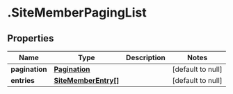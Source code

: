 # .SiteMemberPagingList

## Properties
Name | Type | Description | Notes
------------ | ------------- | ------------- | -------------
**pagination** | [**Pagination**](Pagination.md) |  | [default to null]
**entries** | [**SiteMemberEntry[]**](SiteMemberEntry.md) |  | [default to null]


